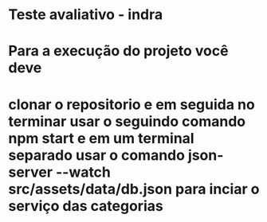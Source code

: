# Teste avaliativo - indra

# Para a execução do projeto você deve 
# clonar o repositorio e em seguida no terminar usar o seguindo comando npm start e em um terminal separado usar o comando json-server --watch src/assets/data/db.json para inciar o serviço das categorias
#


